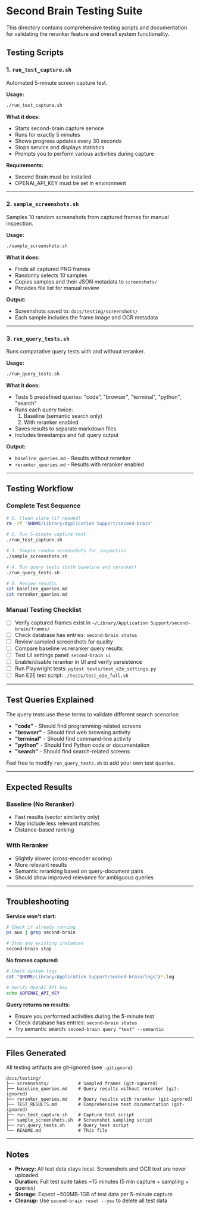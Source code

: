 # Second Brain Testing Suite

This directory contains comprehensive testing scripts and documentation for validating the reranker feature and overall system functionality.

## Testing Scripts

### 1. `run_test_capture.sh`
Automated 5-minute screen capture test.

**Usage:**
```bash
./run_test_capture.sh
```

**What it does:**
- Starts second-brain capture service
- Runs for exactly 5 minutes
- Shows progress updates every 30 seconds
- Stops service and displays statistics
- Prompts you to perform various activities during capture

**Requirements:**
- Second Brain must be installed
- OPENAI_API_KEY must be set in environment

---

### 2. `sample_screenshots.sh`
Samples 10 random screenshots from captured frames for manual inspection.

**Usage:**
```bash
./sample_screenshots.sh
```

**What it does:**
- Finds all captured PNG frames
- Randomly selects 10 samples
- Copies samples and their JSON metadata to `screenshots/`
- Provides file list for manual review

**Output:**
- Screenshots saved to: `docs/testing/screenshots/`
- Each sample includes the frame image and OCR metadata

---

### 3. `run_query_tests.sh`
Runs comparative query tests with and without reranker.

**Usage:**
```bash
./run_query_tests.sh
```

**What it does:**
- Tests 5 predefined queries: "code", "browser", "terminal", "python", "search"
- Runs each query twice:
  1. Baseline (semantic search only)
  2. With reranker enabled
- Saves results to separate markdown files
- Includes timestamps and full query output

**Output:**
- `baseline_queries.md` - Results without reranker
- `reranker_queries.md` - Results with reranker enabled

---

## Testing Workflow

### Complete Test Sequence

```bash
# 1. Clean slate (if needed)
rm -rf "$HOME/Library/Application Support/second-brain"

# 2. Run 5-minute capture test
./run_test_capture.sh

# 3. Sample random screenshots for inspection
./sample_screenshots.sh

# 4. Run query tests (both baseline and reranker)
./run_query_tests.sh

# 5. Review results
cat baseline_queries.md
cat reranker_queries.md
```

### Manual Testing Checklist

- [ ] Verify captured frames exist in `~/Library/Application Support/second-brain/frames/`
- [ ] Check database has entries: `second-brain status`
- [ ] Review sampled screenshots for quality
- [ ] Compare baseline vs reranker query results
- [ ] Test UI settings panel: `second-brain ui`
- [ ] Enable/disable reranker in UI and verify persistence
- [ ] Run Playwright tests: `pytest tests/test_e2e_settings.py`
- [ ] Run E2E test script: `./tests/test_e2e_full.sh`

---

## Test Queries Explained

The query tests use these terms to validate different search scenarios:

- **"code"** - Should find programming-related screens
- **"browser"** - Should find web browsing activity
- **"terminal"** - Should find command-line activity
- **"python"** - Should find Python code or documentation
- **"search"** - Should find search-related screens

Feel free to modify `run_query_tests.sh` to add your own test queries.

---

## Expected Results

### Baseline (No Reranker)
- Fast results (vector similarity only)
- May include less relevant matches
- Distance-based ranking

### With Reranker
- Slightly slower (cross-encoder scoring)
- More relevant results
- Semantic reranking based on query-document pairs
- Should show improved relevance for ambiguous queries

---

## Troubleshooting

**Service won't start:**
```bash
# Check if already running
ps aux | grep second-brain

# Stop any existing instances
second-brain stop
```

**No frames captured:**
```bash
# Check system logs
cat "$HOME/Library/Application Support/second-brain/logs"/*.log

# Verify OpenAI API key
echo $OPENAI_API_KEY
```

**Query returns no results:**
- Ensure you performed activities during the 5-minute test
- Check database has entries: `second-brain status`
- Try semantic search: `second-brain query "test" --semantic`

---

## Files Generated

All testing artifacts are git-ignored (see `.gitignore`):

```
docs/testing/
├── screenshots/           # Sampled frames (git-ignored)
├── baseline_queries.md    # Query results without reranker (git-ignored)
├── reranker_queries.md    # Query results with reranker (git-ignored)
├── TEST_RESULTS.md        # Comprehensive test documentation (git-ignored)
├── run_test_capture.sh    # Capture test script
├── sample_screenshots.sh  # Screenshot sampling script
├── run_query_tests.sh     # Query test script
└── README.md              # This file
```

---

## Notes

- **Privacy:** All test data stays local. Screenshots and OCR text are never uploaded.
- **Duration:** Full test suite takes ~15 minutes (5 min capture + sampling + queries)
- **Storage:** Expect ~500MB-1GB of test data per 5-minute capture
- **Cleanup:** Use `second-brain reset --yes` to delete all test data
